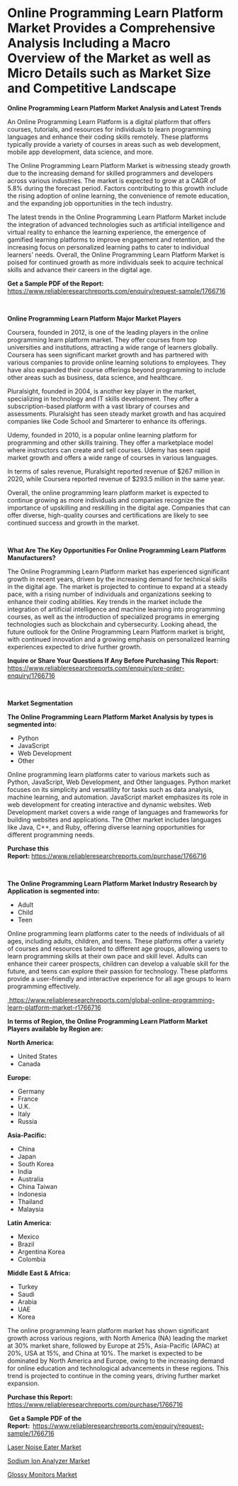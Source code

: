 <p><h1>Online Programming Learn Platform Market Provides a Comprehensive Analysis Including a Macro Overview of the Market as well as Micro Details such as Market Size and Competitive Landscape</h1></p><p><strong>Online Programming Learn Platform Market Analysis and Latest Trends</strong></p>
<p><p>An Online Programming Learn Platform is a digital platform that offers courses, tutorials, and resources for individuals to learn programming languages and enhance their coding skills remotely. These platforms typically provide a variety of courses in areas such as web development, mobile app development, data science, and more.</p><p>The Online Programming Learn Platform Market is witnessing steady growth due to the increasing demand for skilled programmers and developers across various industries. The market is expected to grow at a CAGR of 5.8% during the forecast period. Factors contributing to this growth include the rising adoption of online learning, the convenience of remote education, and the expanding job opportunities in the tech industry.</p><p>The latest trends in the Online Programming Learn Platform Market include the integration of advanced technologies such as artificial intelligence and virtual reality to enhance the learning experience, the emergence of gamified learning platforms to improve engagement and retention, and the increasing focus on personalized learning paths to cater to individual learners' needs. Overall, the Online Programming Learn Platform Market is poised for continued growth as more individuals seek to acquire technical skills and advance their careers in the digital age.</p></p>
<p><strong>Get a Sample PDF of the Report:&nbsp;</strong> <a href="https://www.reliableresearchreports.com/enquiry/request-sample/1766716">https://www.reliableresearchreports.com/enquiry/request-sample/1766716</a></p>
<p>&nbsp;</p>
<p><strong>Online Programming Learn Platform Major Market Players</strong></p>
<p><p>Coursera, founded in 2012, is one of the leading players in the online programming learn platform market. They offer courses from top universities and institutions, attracting a wide range of learners globally. Coursera has seen significant market growth and has partnered with various companies to provide online learning solutions to employees. They have also expanded their course offerings beyond programming to include other areas such as business, data science, and healthcare.</p><p>Pluralsight, founded in 2004, is another key player in the market, specializing in technology and IT skills development. They offer a subscription-based platform with a vast library of courses and assessments. Pluralsight has seen steady market growth and has acquired companies like Code School and Smarterer to enhance its offerings.</p><p>Udemy, founded in 2010, is a popular online learning platform for programming and other skills training. They offer a marketplace model where instructors can create and sell courses. Udemy has seen rapid market growth and offers a wide range of courses in various languages.</p><p>In terms of sales revenue, Pluralsight reported revenue of $267 million in 2020, while Coursera reported revenue of $293.5 million in the same year.</p><p>Overall, the online programming learn platform market is expected to continue growing as more individuals and companies recognize the importance of upskilling and reskilling in the digital age. Companies that can offer diverse, high-quality courses and certifications are likely to see continued success and growth in the market.</p></p>
<p>&nbsp;</p>
<p><strong>What Are The Key Opportunities For Online Programming Learn Platform Manufacturers?</strong></p>
<p><p>The Online Programming Learn Platform market has experienced significant growth in recent years, driven by the increasing demand for technical skills in the digital age. The market is projected to continue to expand at a steady pace, with a rising number of individuals and organizations seeking to enhance their coding abilities. Key trends in the market include the integration of artificial intelligence and machine learning into programming courses, as well as the introduction of specialized programs in emerging technologies such as blockchain and cybersecurity. Looking ahead, the future outlook for the Online Programming Learn Platform market is bright, with continued innovation and a growing emphasis on personalized learning experiences expected to drive further growth.</p></p>
<p><strong>Inquire or Share Your Questions If Any Before Purchasing This Report:</strong> <a href="https://www.reliableresearchreports.com/enquiry/pre-order-enquiry/1766716">https://www.reliableresearchreports.com/enquiry/pre-order-enquiry/1766716</a></p>
<p>&nbsp;</p>
<p><strong>Market Segmentation</strong></p>
<p><strong>The Online Programming Learn Platform Market Analysis by types is segmented into:</strong></p>
<p><ul><li>Python</li><li>JavaScript</li><li>Web Development</li><li>Other</li></ul></p>
<p><p>Online programming learn platforms cater to various markets such as Python, JavaScript, Web Development, and Other languages. Python market focuses on its simplicity and versatility for tasks such as data analysis, machine learning, and automation. JavaScript market emphasizes its role in web development for creating interactive and dynamic websites. Web Development market covers a wide range of languages and frameworks for building websites and applications. The Other market includes languages like Java, C++, and Ruby, offering diverse learning opportunities for different programming needs.</p></p>
<p><strong>Purchase this Report:&nbsp;</strong><a href="https://www.reliableresearchreports.com/purchase/1766716">https://www.reliableresearchreports.com/purchase/1766716</a></p>
<p>&nbsp;</p>
<p><strong>The Online Programming Learn Platform Market Industry Research by Application is segmented into:</strong></p>
<p><ul><li>Adult</li><li>Child</li><li>Teen</li></ul></p>
<p><p>Online programming learn platforms cater to the needs of individuals of all ages, including adults, children, and teens. These platforms offer a variety of courses and resources tailored to different age groups, allowing users to learn programming skills at their own pace and skill level. Adults can enhance their career prospects, children can develop a valuable skill for the future, and teens can explore their passion for technology. These platforms provide a user-friendly and interactive experience for all age groups to learn programming effectively.</p></p>
<p><a href="https://www.reliableresearchreports.com/global-online-programming-learn-platform-market-r1766716">&nbsp;https://www.reliableresearchreports.com/global-online-programming-learn-platform-market-r1766716</a></p>
<p><strong>In terms of Region, the Online Programming Learn Platform Market Players available by Region are:</strong></p>
<p>
    <p> <strong> North America: </strong>
        <ul>
            <li>United States</li>
            <li>Canada</li>
        </ul>
        </p> 
    <p> <strong> Europe: </strong>
        <ul>
            <li>Germany</li>
            <li>France</li>
            <li>U.K.</li>
            <li>Italy</li>
            <li>Russia</li>
        </ul>
        </p> 
    <p> <strong> Asia-Pacific: </strong>
        <ul>
            <li>China</li>
            <li>Japan</li>
            <li>South Korea</li>
            <li>India</li>
            <li>Australia</li>
            <li>China Taiwan</li>
            <li>Indonesia</li>
            <li>Thailand</li>
            <li>Malaysia</li>
        </ul>
        </p> 
    <p> <strong> Latin America: </strong>
        <ul>
            <li>Mexico</li>
            <li>Brazil</li>
            <li>Argentina Korea</li>
            <li>Colombia</li>
        </ul>
        </p> 
    <p> <strong> Middle East & Africa: </strong>
        <ul>
            <li>Turkey</li>
            <li>Saudi</li>
            <li>Arabia</li>
            <li>UAE</li>
            <li>Korea</li>
        </ul>
    </p>
    </p>
<p><p>The online programming learn platform market has shown significant growth across various regions, with North America (NA) leading the market at 30% market share, followed by Europe at 25%, Asia-Pacific (APAC) at 20%, USA at 15%, and China at 10%. The market is expected to be dominated by North America and Europe, owing to the increasing demand for online education and technological advancements in these regions. This trend is projected to continue in the coming years, driving further market expansion.</p></p>
<p><strong>Purchase this Report: </strong><a href="https://www.reliableresearchreports.com/purchase/1766716">https://www.reliableresearchreports.com/purchase/1766716</a></p>
<p>&nbsp;<strong>Get a Sample PDF of the Report:&nbsp;&nbsp;</strong><a href="https://www.reliableresearchreports.com/enquiry/request-sample/1766716">https://www.reliableresearchreports.com/enquiry/request-sample/1766716</a></p>
<p><strong></strong></p>
<p><p><a href="https://www.linkedin.com/pulse/laser-noise-eater-market-key-successful-business-strategy-t0exe?trackingId=IaI6jYGGLXXvcX%2Fn4Z0oHg%3D%3D">Laser Noise Eater Market</a></p><p><a href="https://www.linkedin.com/pulse/sodium-ion-analyzer-market-exploring-share-trends-future-growth-sxale?trackingId=NaHHXUE3jEf9prNdFbnzrw%3D%3D">Sodium Ion Analyzer Market</a></p><p><a href="https://www.linkedin.com/pulse/glossy-monitors-market-insight-trends-growth-forecasted-from-yek0e?trackingId=YcjUQ0S9uEuORiPlGGBozQ%3D%3D">Glossy Monitors Market</a></p></p>